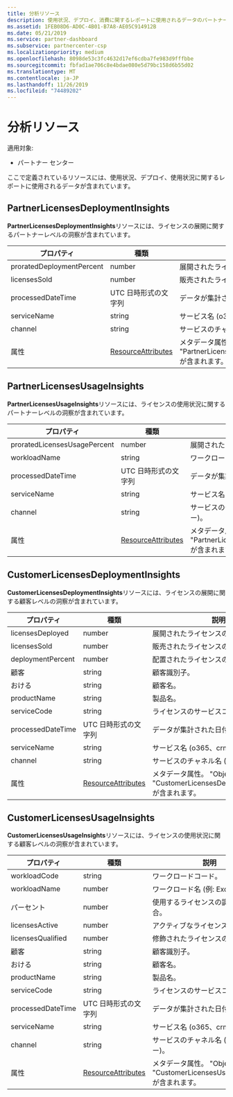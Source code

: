 ```yaml
---
title: 分析リソース
description: 使用状況、デプロイ、消費に関するレポートに使用されるデータのパートナーセンターリソース。
ms.assetid: 1FEB08D6-AD0C-4B01-B7A8-AE05C914912B
ms.date: 05/21/2019
ms.service: partner-dashboard
ms.subservice: partnercenter-csp
ms.localizationpriority: medium
ms.openlocfilehash: 8098de53c3fc4632d17ef6cdba7fe983d9fffbbe
ms.sourcegitcommit: fbfad1ae706c8e4bdae080e5d79bc158d6b55d02
ms.translationtype: MT
ms.contentlocale: ja-JP
ms.lasthandoff: 11/26/2019
ms.locfileid: "74489202"
---
```

# <a name="analytics-resources"></a>分析リソース

適用対象:

- パートナー センター

ここで定義されているリソースには、使用状況、デプロイ、使用状況に関するレポートに使用されるデータが含まれています。

## <a name="partnerlicensesdeploymentinsights"></a>PartnerLicensesDeploymentInsights

**PartnerLicensesDeploymentInsights**リソースには、ライセンスの展開に関するパートナーレベルの洞察が含まれています。

| プロパティ                  | 種類                                                           | 説明                                                                         |
|---------------------------|----------------------------------------------------------------|-------------------------------------------------------------------------------------|
| proratedDeploymentPercent | number                                                         | 展開されたライセンスの割合。                                                |
| licensesSold              | number                                                         | 販売されたライセンスの数。                                                        |
| processedDateTime         | UTC 日時形式の文字列                                 | データが集計された日付と時刻。                                     |
| serviceName               | string                                                         | サービス名 (o365、crm など)。                                                  |
| channel                   | string                                                         | サービスのチャネル名 (例: リセラー)。                                    |
| 属性                | [ResourceAttributes](utility-resources.md#resourceattributes) | メタデータ属性。 "ObjectType": "PartnerLicensesDeploymentInsights" が含まれます。 |

## <a name="partnerlicensesusageinsights"></a>PartnerLicensesUsageInsights

**PartnerLicensesUsageInsights**リソースには、ライセンスの使用状況に関するパートナーレベルの洞察が含まれています。

| プロパティ                     | 種類                                                           | 説明                                                                    |
|------------------------------|----------------------------------------------------------------|--------------------------------------------------------------------------------|
| proratedLicensesUsagePercent | number                                                         | 展開されたライセンスの割合。                                           |
| workloadName                 | string                                                         | ワークロード名 (例: exchange)。                                             |
| processedDateTime            | UTC 日時形式の文字列                                 | データが集計された日付と時刻。                                |
| serviceName                  | string                                                         | サービス名 (o365、crm など)。                                             |
| channel                      | string                                                         | サービスのチャネル名 (例: リセラー)。                               |
| 属性                   | [ResourceAttributes](utility-resources.md#resourceattributes) | メタデータ属性。 "ObjectType": "PartnerLicensesUsageInsights" が含まれます。 |

## <a name="customerlicensesdeploymentinsights"></a>CustomerLicensesDeploymentInsights

**CustomerLicensesDeploymentInsights**リソースには、ライセンスの展開に関する顧客レベルの洞察が含まれています。

| プロパティ          | 種類                                                           | 説明                                                                          |
|-------------------|----------------------------------------------------------------|--------------------------------------------------------------------------------------|
| licensesDeployed  | number                                                         | 展開されたライセンスの数。                                                     |
| licensesSold      | number                                                         | 販売されたライセンスの数。                                                         |
| deploymentPercent | number                                                         | 配置されたライセンスの調整された割合。                                        |
| 顧客        | string                                                         | 顧客識別子。                                                             |
| おける      | string                                                         | 顧客名。                                                                   |
| productName       | string                                                         | 製品名。                                                                    |
| serviceCode       | string                                                         | ライセンスのサービスコード。                                                     |
| processedDateTime | UTC 日時形式の文字列                                 | データが集計された日付と時刻。                                      |
| serviceName       | string                                                         | サービス名 (o365、crm など)。                                                   |
| channel           | string                                                         | サービスのチャネル名 (例: リセラー)。                                     |
| 属性        | [ResourceAttributes](utility-resources.md#resourceattributes) | メタデータ属性。 "ObjectType": "CustomerLicensesDeploymentInsights" が含まれます。 |

## <a name="customerlicensesusageinsights"></a>CustomerLicensesUsageInsights

**CustomerLicensesUsageInsights**リソースには、ライセンスの使用状況に関する顧客レベルの洞察が含まれています。

| プロパティ          | 種類                                                           | 説明                                                                     |
|-------------------|----------------------------------------------------------------|---------------------------------------------------------------------------------|
| workloadCode      | string                                                         | ワークロードコード。                                                              |
| workloadName      | number                                                         | ワークロード名 (例: Exchange)。                                              |
| パーセント      | number                                                         | 使用するライセンスの調整された割合。                                       |
| licensesActive    | number                                                         | アクティブなライセンスの数。                                                  |
| licensesQualified | number                                                         | 修飾されたライセンスの数。                                               |
| 顧客        | string                                                         | 顧客識別子。                                                        |
| おける      | string                                                         | 顧客名。                                                              |
| productName       | string                                                         | 製品名。                                                               |
| serviceCode       | string                                                         | ライセンスのサービスコード。                                                |
| processedDateTime | UTC 日時形式の文字列                                 | データが集計された日付と時刻。                                 |
| serviceName       | string                                                         | サービス名 (o365、crm など)。                                              |
| channel           | string                                                         | サービスのチャネル名 (例: リセラー)。                                |
| 属性        | [ResourceAttributes](utility-resources.md#resourceattributes) | メタデータ属性。 "ObjectType": "CustomerLicensesUsageInsights" が含まれます。 |